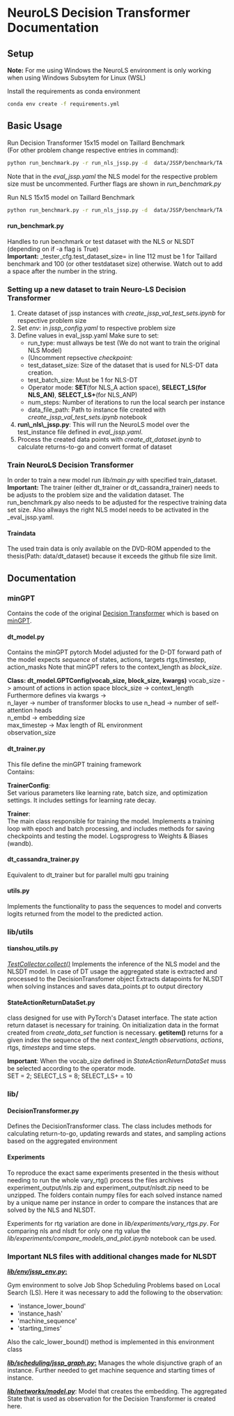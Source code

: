 # NeuroLS Decision Transformer Documentation
## Setup
**Note:** For me using Windows the NeuroLS environment is only working when using Windows Subsytem for Linux  (WSL)  

Install the requirements as conda environment
```sh
conda env create -f requirements.yml
```
## Basic Usage
Run Decision Transformer 15x15 model on Taillard Benchmark   
(For other problem change respective entries in command):

```sh
python run_benchmark.py -r run_nls_jssp.py -d  data/JSSP/benchmark/TA -g 15x15 -p jssp -m nls -e eval_jssp --args "env=jssp15x15_unf" -n 200 -x  15x15/NLSDT_100/brisk-lake-1290.pt -a True --rtg_factor 1.0 
```
Note that in the _eval_jssp.yaml_ the NLS model for the respective problem size must be uncommented.
Further flags are shown in _run_benchmark.py_


Run NLS 15x15 model on Taillard Benchmark
```sh
python run_benchmark.py -r run_nls_jssp.py -d  data/JSSP/benchmark/TA -g 15x15 -p jssp -m nls -e eval_jssp --args "env=jssp15x15_unf" -n 200
```

#### run_benchmark.py
Handles to run benchmark or test dataset with the NLS or NLSDT (depending on if -a flag is True)  
**Important:** _tester_cfg.test_dataset_size= in line 112 must be 1 for Taillard benchmark and 100 (or other testdataset size) otherwise.
Watch out to add a space after the number in the string.

### Setting up a new dataset to train Neuro-LS Decision Transformer
<ol>
    <li> Create dataset of jssp instances with <i>create_jssp_val_test_sets.ipynb</i> for respective problem size 
    </li>
<li> Set <i>env</i>: in <i>jssp_config.yaml</i> to respective problem size</li>
<li> Define values in eval_jssp.yaml 
    Make sure to set:
    <ul>
        <li>run_type: must allways be test (We do not want to train the original NLS Model)</li>
        <li>(Uncomment repsective <i>checkpoint:</i> </li>
        <li>test_dataset_size: Size of the dataset that is used for NLS-DT data creation.</li>
        <li>test_batch_size: Must be 1 for NLS-DT</li>
        <li>Operator mode: <b>SET</b>(for NLS_A action space), <b>SELECT_LS(for NLS_AN)</b>, <b>SELECT_LS+</b>(for NLS_ANP)</li>
        <li>num_steps: Number of iterations to run the local search per instance</li>
        <li>data_file_path: Path to instance file created with <i>create_jssp_val_test_sets.ipynb</i> notebook</li>
    </ul>
</li>
<li><b>run\_nls\_jssp.py</b>: This will run the NeuroLS model over the test_instance file defined in <i>eval_jssp.yaml</i>.
</li>
<li>Process the created data points with <i>create_dt_dataset.ipynb</i> to calculate returns-to-go and convert format of dataset</li>
</ol>

### Train NeuroLS Decision Transformer ###
In order to train a new model run _lib/main.py_ with specified train_dataset.
**Important:** The trainer (either dt_trainer or dt_cassandra_trainer) needs to be adjusts to the problem size and the validation dataset.
The run_benchmark.py also needs to be adjusted for the respective training data set size. Also allways the right NLS model needs to be activated in the _eval_jssp.yaml.
#### Traindata
The used train data is only available on the DVD-ROM appended to the thesis(Path: data/dt_dataset) because it exceeds the github file size limit.


## Documentation
### minGPT ### 
 Contains the code of the original [Decision Transformer](https://github.com/kzl/decision-transformer/ "Named link title") which is based on [minGPT](https://github.com/karpathy/minGPT).
#### dt_model.py #### 
Contains the minGPT pytorch Model adjusted for the D-DT
forward path of the model expects _sequence_ of states, actions, targets rtgs,timestep, action_masks
Note that minGPT refers to the context_length as _block_size_.

**Class: dt_model.GPTConfig(vocab_size, block_size, kwargs)**
vocab_size -> amount of actions in action space
block_size -> context_length  
Furthermore defines via kwargs ->  
n_layer -> number of transformer blocks to use
n_head -> number of self-attention heads  
n_embd -> embedding size  
max_timestep -> Max length of RL environment  
observation_size

#### dt_trainer.py ####
This file define the minGPT training framework  
Contains: 

**TrainerConfig**:  
Set various parameters like learning rate, batch size, and optimization settings. It includes settings for learning rate decay.

**Trainer**:  
The main class responsible for training the model. Implements a training loop with epoch and batch processing, and includes methods for saving checkpoints and testing the model. Logsprogress to Weights & Biases (wandb).

#### dt_cassandra_trainer.py ####
Equivalent to dt_trainer but for parallel multi gpu training

#### utils.py ####
Implements the functionality to pass the sequences to model 
and converts logits returned from the model to the predicted action.


### lib/utils ###
#### tianshou_utils.py ####
<u>_TestCollector.collect()_</u>
Implements the inference of the NLS model and the NLSDT model. In case of DT usage the aggregated state is extracted and processed to the DecisionTransfomer object
Extracts datapoints for NLSDT when solving instances and saves data_points.pt to output directory

#### StateActionReturnDataSet.py ####
class designed for use with PyTorch's Dataset interface.
The state action return dataset is necessary for training. On initialization data in the
format created from _create_data_set_ function is necessary.
__getitem()__ 
returns  for a given index the sequence of the next _context_length_ _observations_, _actions_, rtgs, _timesteps_ 
and time steps. 

**Important**: When the vocab_size defined in _StateActionReturnDataSet_ muss be selected according to the operator mode.  
SET = 2; SELECT_LS = 8; SELECT_LS+ = 10


### lib/ ###
#### DecisionTransformer.py ###
Defines the DecisionTransformer class. The class includes methods for calculating return-to-go, updating rewards and states, and sampling actions based on the aggregated environment 

#### Experiments ####
To reproduce the exact same experiments presented in the thesis without needing to run the whole vary_rtg() process the files archives experiment_output/nls.zip
and experiment_output/nlsdt.zip need to be unzipped.
The folders contain numpy files for each solved instance named by a unique name per instance in order to compare the instances that are
solved by the NLS and NLSDT.

Experiments for rtg variation are done in _lib/experiments/vary_rtgs.py_. For comparing nls and nlsdt for only one rtg value 
the _lib/experiments/compare_models_and_plot.ipynb_ notebook can be used.


### Important NLS files with additional changes made for NLSDT ### 
**<u>_lib/env/jssp_env.py_:</u>** 

Gym environment to solve Job Shop Scheduling Problems based on Local Search (LS).
Here it was necessary to add the following to the observation:
<ul>
<li>'instance_lower_bound'</li>
<li>'instance_hash'</li>
<li>'machine_sequence'</li>
<li>'starting_times'</li>
</ul>
Also the calc_lower_bound() method is implemented in this environment class

**<u>_lib/scheduling/jssp_graph.py_:</u>** 
Manages the whole disjunctive graph of an instance. Further needed
to get machine sequence and starting times of instance.

**<u>_lib/networks/model.py_</u>**: Model that creates the embedding. The aggregated State that is used as observation for
the Decision Transformer is created here.
